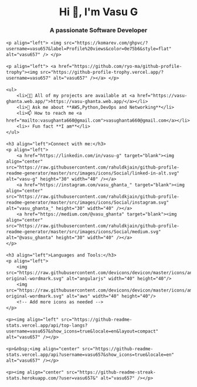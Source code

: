 <!DOCTYPE html>
<html lang="en">
<head>
    <meta charset="UTF-8">
    <meta name="viewport" content="width=device-width, initial-scale=1.0">
    <title>GitHub Profile README</title>
    <link rel="stylesheet" href="style.css">
</head>
<body>
    <h1 align="center">Hi 👋, I'm Vasu G</h1>
    <h3 align="center">A passionate Software Developer</h3>

    <p align="left"> <img src="https://komarev.com/ghpvc/?username=vasu657&label=Profile%20views&color=0e75b6&style=flat" alt="vasu657" /> </p>

    <p align="left"> <a href="https://github.com/ryo-ma/github-profile-trophy"><img src="https://github-profile-trophy.vercel.app/?username=vasu657" alt="vasu657" /></a> </p>

    <ul>
        <li>👨‍💻 All of my projects are available at <a href="https://vasu-ghanta.web.app/">https://vasu-ghanta.web.app/</a></li>
        <li>💬 Ask me about **AWS,Python,DevOps and Networking**</li>
        <li>📫 How to reach me <a href="mailto:vasughanta660@gmail.com">vasughanta660@gmail.com</a></li>
        <li>⚡ Fun fact **I am**</li>
    </ul>

    <h3 align="left">Connect with me:</h3>
    <p align="left">
        <a href="https://linkedin.com/in/vasu-g" target="blank"><img align="center" src="https://raw.githubusercontent.com/rahuldkjain/github-profile-readme-generator/master/src/images/icons/Social/linked-in-alt.svg" alt="vasu-g" height="30" width="40" /></a>
        <a href="https://instagram.com/vasu_ghanta_" target="blank"><img align="center" src="https://raw.githubusercontent.com/rahuldkjain/github-profile-readme-generator/master/src/images/icons/Social/instagram.svg" alt="vasu_ghanta_" height="30" width="40" /></a>
        <a href="https://medium.com/@vasu_ghanta" target="blank"><img align="center" src="https://raw.githubusercontent.com/rahuldkjain/github-profile-readme-generator/master/src/images/icons/Social/medium.svg" alt="@vasu_ghanta" height="30" width="40" /></a>
    </p>

    <h3 align="left">Languages and Tools:</h3>
    <p align="left">
        <img src="https://raw.githubusercontent.com/devicons/devicon/master/icons/angularjs/angularjs-original-wordmark.svg" alt="angularjs" width="40" height="40"/>
        <img src="https://raw.githubusercontent.com/devicons/devicon/master/icons/amazonwebservices/amazonwebservices-original-wordmark.svg" alt="aws" width="40" height="40"/>
        <!-- Add more icons as needed -->
    </p>

    <p><img align="left" src="https://github-readme-stats.vercel.app/api/top-langs?username=vasu657&show_icons=true&locale=en&layout=compact" alt="vasu657" /></p>

    <p>&nbsp;<img align="center" src="https://github-readme-stats.vercel.app/api?username=vasu657&show_icons=true&locale=en" alt="vasu657" /></p>

    <p><img align="center" src="https://github-readme-streak-stats.herokuapp.com/?user=vasu657&" alt="vasu657" /></p>
</body>
</html>

